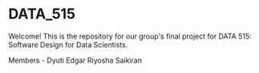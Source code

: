 # DATA_515
Welcome! This is the repository for our group's final project for DATA 515: Software Design for Data Scientists. 

Members - 
Dyuti 
Edgar
Riyosha
Saikiran 

